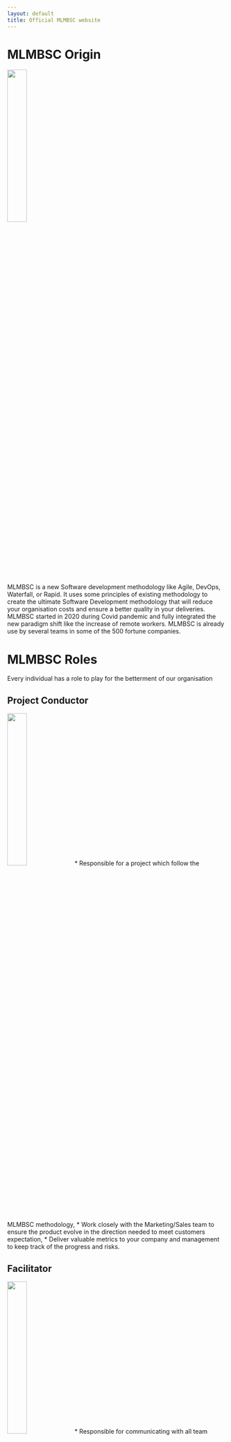 ```yaml
---
layout: default
title: Official MLMBSC website
---
```

# MLMBSC Origin
<img src="/unofficial/pictures/logo1.png" width="30%">
 
MLMBSC is a new Software development methodology like Agile, DevOps, Waterfall, or Rapid. It uses some principles of existing methodology to create the ultimate Software Development methodology that will reduce your organisation costs and ensure a better quality in your deliveries. MLMBSC started in 2020 during Covid pandemic and fully integrated the new paradigm shift like the increase of remote workers.
MLMBSC is already use by several teams in some of the 500 fortune companies.
 
# MLMBSC Roles
 
Every individual has a role to play for the betterment of our organisation
## Project Conductor
<img src="/unofficial/pictures/conductor.jpg" width="30%">
* Responsible for a project which follow the MLMBSC methodology,
* Work closely with the Marketing/Sales team to ensure the product evolve in the direction needed to meet customers expectation,
* Deliver valuable metrics to your company and management to keep track of the progress and risks.
 
## Facilitator
<img src="/unofficial/pictures/facilitator.jpg" width="30%">
* Responsible for communicating with all team members to ensure the objectives provided by the conductor are meet,
* Work closely with the team (Software Dev, Quality tester, Operations) to keep them focus and motivated on their tasks,
* Voice the feedback of the team to the rest of the project responsibles.
 
## Administrator
* Responsible to ensure MLMBSC methodology is strictly followed on several projects(Cross Team and cross Organisation),
* Suggest improvement (MLMBSC trainings) to the different team members,
* Keep up to date with the latest MLMBSC guidelines to ensure your organisation benefits from the latest guideline of MLMBSC
 
## Evangelist
* Responsible for promoting MLMBSC in your organisation(Cross Team and cross Organisation),
* Act as a Coach during MLMBSC projects events(like Iteration planning),
* Work with other MLMBSC members in your organisation to gather and share success stories.
 
## Agent
* Responsible to follow basic MLMBSC guideline in its project.
* Guarantee a minimal knowledge of MLMBSC for the project's participants (Software Dev, Quality tester, Operations, Marketing, Sales)
* This first level certification can be learned from MLMBSC Administrator or MLMBSC Evangelist.
 
 
# FAQ
 
* Why use Github pages ? Aren't you able to do a website ?
​If i was able to produce anything real do you think I would be such an expert in BS ? Want a more professional website.... Give me some $$ and I will do better.
